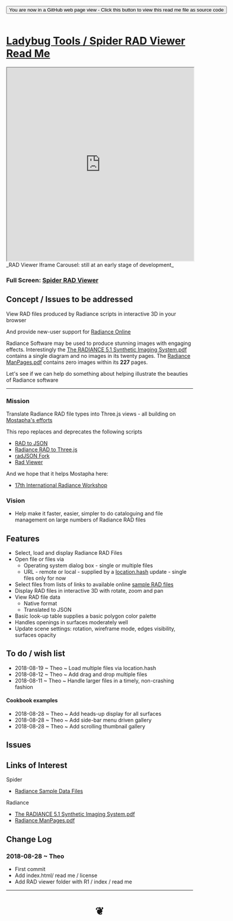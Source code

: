 

<span style=display:none; >[You are now in a GitHub source code view - click this link to view Read Me file as a web page]( https://www.ladybug.tools/spider-rad-viewer/#README.md "View file as a web page." ) </span>

<div><input type=button class = 'btn btn-secondary btn-sm' onclick=window.location.href='https://github.com/ladybug-tools/spider-rad-viewer' value='You are now in a GitHub web page view - Click this button to view this read me file as source code' ></div>

<br>

# [Ladybug Tools / Spider RAD Viewer Read Me]( #README.md )

<!--
<iframe src=https://www.ladybug.tools/spider-rad-viewer/rad-viewer/ width=100% height=500px >Iframes are not viewable in GitHub source code views</iframe>
_<small>Spider RAD Viewer current release</small>_
-->

<iframe src=https://www.ladybug.tools/spider-rad-viewer/cookbook/rad-viewer-iframe-carousel/r1/rad-viewer-iframe-carousel.html width=100% height=520px >Iframes are not viewable in GitHub source code view</iframe>
_RAD Viewer Iframe Carousel: still at an early stage of development_


### Full Screen: [Spider RAD Viewer]( https://www.ladybug.tools/spider-rad-viewer/rad-viewer/ )


## Concept / Issues to be addressed

View RAD files produced by Radiance scripts in interactive 3D in your browser

And provide new-user support for [Radiance Online]( https://www.radiance-online.org/ )

Radiance Software may be used to produce stunning images with engaging effects. Interestingly the [The RADIANCE 5.1 Synthetic Imaging System.pdf]( http://radsite.lbl.gov/radiance/refer/refman.pdf ) contains a single diagram and no images in its twenty pages. The [Radiance ManPages.pdf]( https://www.radiance-online.org/learning/documentation/manual-pages/pdfs/manpages.pdf ) contains zero images within its **227** pages.

Let's see if we can help do something about helping illustrate the beauties of Radiance software

***

### Mission

Translate Radiance RAD file types into Three.js views - all building on [Mostapha's efforts]( https://github.com/mostaphaRoudsari/radJSON)

This repo replaces and deprecates the following scripts
* [RAD to JSON]( https://www.ladybug.tools/spider/#cookbook/rad-to-json/README.md )
* [Radiance RAD to Three.js]( https://rawgit.com/ladybug-tools/spider/master/#cookbook/rad-to-threejs/README.md )
* [radJSON Fork]( https://rawgit.com/ladybug-tools/spider/master/#cookbook/rad-json-fork/README.md )
* [Rad Viewer]( https://www.ladybug.tools/spider/#rad-viewer/README.md )

And we hope that it helps Mostapha here:

* [17th International Radiance Workshop]( http://climate-based-daylighting.com/doku.php?id=radiance2018:programme#workshop_programme )

### Vision

* Help make it faster, easier, simpler to do cataloguing and file management on large numbers of Radiance RAD files


## Features

* Select, load and display Radiance RAD Files
* Open file or files via
	* Operating system dialog box - single or multiple files
	* URL - remote or local - supplied by a [location.hash]( https://developer.mozilla.org/en-US/docs/Web/API/Window/location ) update - single files only for now
* Select files from lists of links to available online [sample RAD files]( file:///D:/Dropbox/Public/git-repos/spider/index.html#radiance-sample-files/README.md )
* Display RAD files in interactive 3D with rotate, zoom and pan
* View RAD file data
	* Native format
	* Translated to JSON
* Basic look-up table supplies a basic polygon color palette
* Handles openings in surfaces moderately well
* Update scene settings: rotation, wireframe mode, edges visibility, surfaces opacity



## To do / wish list

* 2018-08-19 ~ Theo ~ Load multiple files via location.hash
* 2018-08-12 ~ Theo ~ Add drag and drop multiple files
* 2018-08-11 ~ Theo ~ Handle larger files in a timely, non-crashing fashion

#### Cookbook examples

* 2018-08-28 ~ Theo ~ Add heads-up display for all surfaces
* 2018-08-28 ~ Theo ~ Add side-bar menu driven gallery
* 2018-08-28 ~ Theo ~ Add scrolling thumbnail gallery


## Issues



## Links of Interest

Spider

* [Radiance Sample Data Files]( http://www.ladybug.tools/spider/#radiance-sample-files/README.md )

Radiance

* [The RADIANCE 5.1 Synthetic Imaging System.pdf]( http://radsite.lbl.gov/radiance/refer/refman.pdf )
* [Radiance ManPages.pdf]( https://www.radiance-online.org/learning/documentation/manual-pages/pdfs/manpages.pdf )

## Change Log

### 2018-08-28 ~ Theo

* First commit
* Add index.html/ read me / license
* Add RAD viewer folder with R1 / index / read me


***

# <center title="hello!" ><a href=javascript:window.scrollTo(0,0); style=text-decoration:none; > ❦ </a></center>

